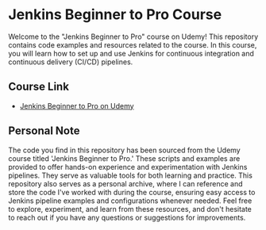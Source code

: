# Jenkins Beginner to Pro Course

Welcome to the "Jenkins Beginner to Pro" course on Udemy! This repository contains code examples and resources related to the course. In this course, you will learn how to set up and use Jenkins for continuous integration and continuous delivery (CI/CD) pipelines.

## Course Link
- [Jenkins Beginner to Pro on Udemy](https://www.udemy.com/course/jenkins-beginner-to-pro/)

## Personal Note

The code you find in this repository has been sourced from the Udemy course titled 'Jenkins Beginner to Pro.' These scripts and examples are provided to offer hands-on experience and experimentation with Jenkins pipelines. They serve as valuable tools for both learning and practice. This repository also serves as a personal archive, where I can reference and store the code I've worked with during the course, ensuring easy access to Jenkins pipeline examples and configurations whenever needed. Feel free to explore, experiment, and learn from these resources, and don't hesitate to reach out if you have any questions or suggestions for improvements.
